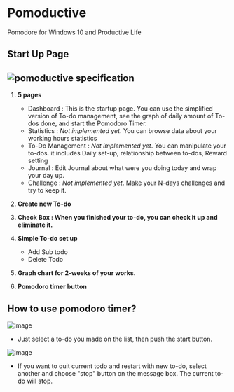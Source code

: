 
# Pomoductive
Pomodore for Windows 10 and Productive Life

## Start Up Page
![pomoductive specification](https://user-images.githubusercontent.com/46061797/52149640-67541380-263b-11e9-9a2b-eaa24311305e.png)
--------------------------------------------------------------------------------------------------
1. **5 pages**
	* Dashboard : This is the startup page. You can use the simplified version of To-do management, see the graph of daily amount of To-dos done, and start the Pomodoro Timer.
	* Statistics : _Not implemented yet_. You can browse data about your working hours statistics
	* To-Do Management : _Not implemented yet_. You can manipulate your to-dos. it includes Daily set-up, relationship between to-dos, Reward setting
	* Journal : Edit Journal about what were you doing today and wrap your day up.
	* Challenge : _Not implemented yet_. Make your N-days challenges and try to keep it. 
 
2. **Create new To-do**
3. **Check Box : When you finished your to-do, you can check it up and eliminate it.**
4. **Simple To-do set up**
	* Add Sub todo
	* Delete Todo
5. **Graph chart for 2-weeks of your works.**
6. **Pomodoro timer button**

## How to use pomodoro timer?
![image](https://user-images.githubusercontent.com/46061797/52152972-4644f000-2646-11e9-8fc6-191b74d8af38.png)
- Just select a to-do you made on the list, then push the start button.

![image](https://user-images.githubusercontent.com/46061797/52152851-f49c6580-2645-11e9-8cb7-1925759c4b88.png)
- If you want to quit current todo and restart with new to-do, select another and choose "stop" button on the message box. The current to-do will stop.
